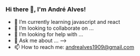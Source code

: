 ### Hi there 👋, I'm André Alves! 

<!--
**andrealvesz/andrealvesz** is a ✨ _special_ ✨ repository because its `README.md` (this file) appears on your GitHub profile.

Here are some ideas to get you started:
- 🔭 I’m currently working on... -->
- 🌱 I’m currently learning javascript and react
- 👯 I’m looking to collaborate on ...
- 🤔 I’m looking for help with ...
- 💬 Ask me about ... -->
- 📫 How to reach me: andrealves1909@gmail.com
<!--

![image](https://user-images.githubusercontent.com/13527628/110162169-1e985700-7dcd-11eb-94a6-1268c6f06ec5.png)


